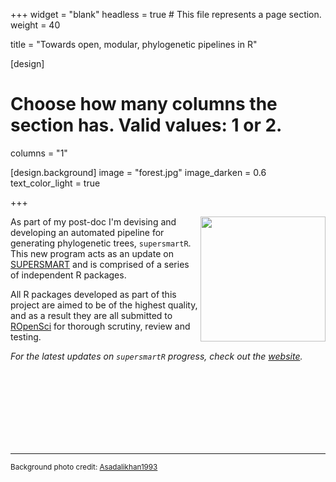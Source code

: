 +++
widget = "blank"
headless = true  # This file represents a page section.
weight = 40

title = "Towards open, modular, phylogenetic pipelines in R"

[design]
  # Choose how many columns the section has. Valid values: 1 or 2.
  columns = "1"

[design.background]
  image = "forest.jpg"
  image_darken = 0.6
  text_color_light = true

+++

<img src="img/supersmartr.png" width="200" align="right"/>

As part of my post-doc I'm devising and developing an automated pipeline for generating phylogenetic trees, `supersmartR`. This new program acts as an update on [SUPERSMART](http://www.supersmart-project.org/) and is comprised of a series of independent R packages.

All R packages developed as part of this project are aimed to be of the highest quality, and as a result they are all submitted to [ROpenSci](https://ropensci.org/) for thorough scrutiny, review and testing.

*For the latest updates on `supersmartR` progress, check out the [website](https://github.com/AntonelliLab/supersmartR).*

<br><br><br><br><br><br><br>

----

<sub>Background photo credit: [Asadalikhan1993](https://commons.wikimedia.org/wiki/File:Into_the_wild_forest.jpg)</sub>
